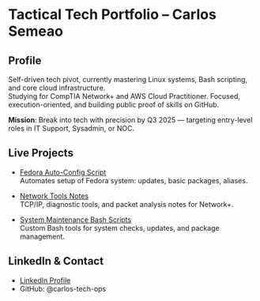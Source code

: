 # Tactical Tech Portfolio – Carlos Semeao

## Profile
Self-driven tech pivot, currently mastering Linux systems, Bash scripting, and core cloud infrastructure.  
Studying for CompTIA Network+ and AWS Cloud Practitioner. Focused, execution-oriented, and building public proof of skills on GitHub.

**Mission**: Break into tech with precision by Q3 2025 — targeting entry-level roles in IT Support, Sysadmin, or NOC.

## Live Projects

- [Fedora Auto-Config Script](https://github.com/carlos-tech-ops/fedora-config)  
  Automates setup of Fedora system: updates, basic packages, aliases.

- [Network Tools Notes](https://github.com/carlos-tech-ops/network-tools-notes)  
  TCP/IP, diagnostic tools, and packet analysis notes for Network+.

- [System Maintenance Bash Scripts](https://github.com/carlos-tech-ops/linux-scripts)  
  Custom Bash tools for system checks, updates, and package management.

## LinkedIn & Contact
- [LinkedIn Profile](https://www.linkedin.com/in/carlossemeao)  
- GitHub: @carlos-tech-ops  